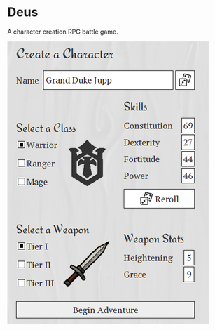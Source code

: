 # Deus
A character creation RPG battle game.

![Concept Image](https://raw.githubusercontent.com/JeremyBankes/Deus/refs/heads/master/creator-concept.png)
